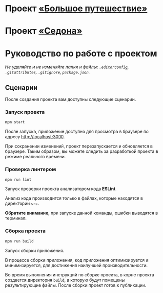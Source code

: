 # Проект [«Большое путешествие»](https://demetr1ss.github.io/big-trip/)

# Проект <a href="https://moonlit-syrniki-0e322c.netlify.app/">«Седона»</a>

# Руководство по работе с проектом

_Не удаляйте и не изменяйте папки и файлы:_
_`.editorconfig`, `.gitattributes`, `.gitignore`, `package.json`._

## Сценарии

После создания проекта вам доступны следующие сценарии.

### Запуск проекта

```bash
npm start
```

После запуска, приложение доступно для просмотра в браузере по адресу [http://localhost:3000](http://localhost:3000).

При сохранении изменений, проект перезапускается и обновляется в браузере. Таким образом, вы можете следить за разработкой проекта в режиме реального времени.

### Проверка линтером

```bash
npm run lint
```

Запуск проверки проекта анализатором кода **ESLint**.

Анализ кода производится только в файлах, которые находятся в директории `src`.

**Обратите внимание**, при запуске данной команды, ошибки выводятся в терминал.

### Сборка проекта

```bash
npm run build
```

Запуск сборки приложения.

В процессе сборки приложения, код приложения оптимизируется и минимизируется, для достижения наилучшей производительности.

Во время выполнения инструкций по сборке проекта, в корне проекта создается директория `build`, в которую будут помещены результирующие файлы. После сборки проект готов к публикации.

